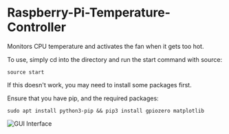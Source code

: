 # Raspberry-Pi-Temperature-Controller
Monitors CPU temperature and activates the fan when it gets too hot.

To use, simply cd into the directory and run the start command with source:

`source start`


If this doesn't work, you may need to install some packages first.

Ensure that you have pip, and the required packages:

`sudo apt install python3-pip && pip3 install gpiozero matplotlib`

![GUI Interface](https://user-images.githubusercontent.com/49890121/128725132-3bb944ba-423f-42a2-94e9-c7d636ae2bb2.png)
